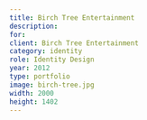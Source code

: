 ```yaml
---
title: Birch Tree Entertainment
description: 
for: 
client: Birch Tree Entertainment
category: identity
role: Identity Design
year: 2012
type: portfolio
image: birch-tree.jpg
width: 2000
height: 1402
---
```

